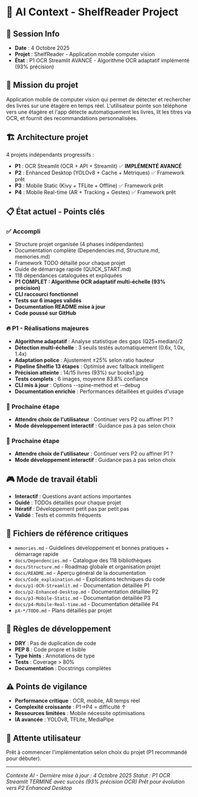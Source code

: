 # 🤖 AI Context - ShelfReader Project

## 📅 **Session Info**
- **Date** : 4 Octobre 2025
- **Projet** : ShelfReader - Application mobile computer vision
- **État** : P1 OCR Streamlit AVANCÉ - Algorithme OCR adaptatif implémenté (93% précision)

## 🎯 **Mission du projet**
Application mobile de computer vision qui permet de détecter et rechercher des livres sur une étagère en temps réel. L'utilisateur pointe son téléphone vers une étagère et l'app détecte automatiquement les livres, lit les titres via OCR, et fournit des recommandations personnalisées.

## 🏗️ **Architecture projet**
4 projets indépendants progressifs :
- **P1** : OCR Streamlit (OCR + API + Streamlit) ✅ **IMPLÉMENTÉ AVANCÉ**
- **P2** : Enhanced Desktop (YOLOv8 + Cache + Métriques) ✅ Framework prêt
- **P3** : Mobile Static (Kivy + TFLite + Offline) ✅ Framework prêt
- **P4** : Mobile Real-time (AR + Tracking + Gestes) ✅ Framework prêt

## 📋 **État actuel - Points clés**

### ✅ **Accompli**
- Structure projet organisée (4 phases indépendantes)
- Documentation complète (Dependencies.md, Structure.md, memories.md)
- Framework TODO détaillé pour chaque projet
- Guide de démarrage rapide (QUICK_START.md)
- 118 dépendances cataloguées et expliquées
- **P1 COMPLET : Algorithme OCR adaptatif multi-échelle (93% précision)**
- **CLI raccourci fonctionnel**
- **Tests sur 6 images validés**
- **Documentation README mise à jour**
- **Code poussé sur GitHub**

### 🔥 **P1 - Réalisations majeures**
- **Algorithme adaptatif** : Analyse statistique des gaps (Q25+median)/2
- **Détection multi-échelle** : 3 seuils testés automatiquement (0.6x, 1.0x, 1.4x)
- **Adaptation police** : Ajustement ±25% selon ratio hauteur
- **Pipeline Shelfie 13 étapes** : Optimisé avec fallback intelligent
- **Précision atteinte** : 14/15 livres (93%) sur books1.jpg
- **Tests complets** : 6 images, moyenne 83.8% confiance
- **CLI mis à jour** : Options --spine-method et --debug
- **Documentation enrichie** : Performances détaillées et guides d'usage

### 🎯 **Prochaine étape**
- **Attendre choix de l'utilisateur** : Continuer vers P2 ou affiner P1 ?
- **Mode développement interactif** : Guidance pas à pas selon choix

### 🎯 **Prochaine étape**
- **Attendre choix de l'utilisateur** : Continuer vers P2 ou affiner P1 ?
- **Mode développement interactif** : Guidance pas à pas selon choix

## 🎮 **Mode de travail établi**
- **Interactif** : Questions avant actions importantes
- **Guidé** : TODOs détaillés pour chaque projet
- **Itératif** : Développement petit pas par petit pas
- **Validé** : Tests et commits fréquents

## 📂 **Fichiers de référence critiques**
- `memories.md` - Guidelines développement et bonnes pratiques + démarrage rapide
- `docs/Dependencies.md` - Catalogue des 118 bibliothèques
- `docs/Structure.md` - Roadmap globale et organisation projet
- `docs/README.md` - Aperçu général de la documentation
- `docs/Code_explaination.md` - Explications techniques du code
- `docs/p1-OCR-Streamlit.md` - Documentation détaillée P1
- `docs/p2-Enhanced-Desktop.md` - Documentation détaillée P2
- `docs/p3-Mobile-Static.md` - Documentation détaillée P3
- `docs/p4-Mobile-Real-time.md` - Documentation détaillée P4
- `pX-*/TODO.md` - Plans détaillés par projet

## 🔧 **Règles de développement**
- **DRY** : Pas de duplication de code
- **PEP 8** : Code propre et lisible
- **Type hints** : Annotations de type
- **Tests** : Coverage > 80%
- **Documentation** : Docstrings complètes

## ⚠️ **Points de vigilance**
- **Performance critique** : OCR, mobile, AR temps réel
- **Complexité croissante** : P1→P4 = difficulté ↑
- **Ressources limitées** : Mobile nécessite optimisations
- **IA avancée** : YOLOv8, TFLite, MediaPipe

## 🎯 **Attente utilisateur**
Prêt à commencer l'implémentation selon choix du projet (P1 recommandé pour débuter).

---
*Contexte AI - Dernière mise à jour : 4 Octobre 2025*
*Statut : P1 OCR Streamlit TERMINÉ avec succès (93% précision OCR)*
*Prêt pour évolution vers P2 Enhanced Desktop*